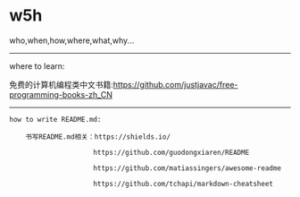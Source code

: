 # w5h
who,when,how,where,what,why...


------------------------
where to learn:
  
   免费的计算机编程类中文书籍:https://github.com/justjavac/free-programming-books-zh_CN
  
  
  -------------------------------------
      
    how to write README.md:
  
        书写README.md相关：https://shields.io/
                    
                         https://github.com/guodongxiaren/README
                    
                         https://github.com/matiassingers/awesome-readme
                         
                         https://github.com/tchapi/markdown-cheatsheet

